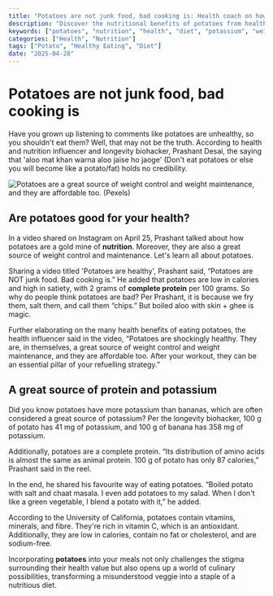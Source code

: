 ```yaml
---
title: "Potatoes are not junk food, bad cooking is: Health coach on how to include humble veggie in your diet the right way"
description: "Discover the nutritional benefits of potatoes from health coach Prashant Desai, debunking myths surrounding this affordable vegetable."
keywords: ["potatoes", "nutrition", "health", "diet", "potassium", "weight control"]
categories: ["Health", "Nutrition"]
tags: ["Potato", "Healthy Eating", "Diet"]
date: "2025-04-28"
---
```


# Potatoes are not junk food, bad cooking is

Have you grown up listening to comments like potatoes are unhealthy, so you shouldn't eat them? Well, that may not be the truth. According to health and nutrition influencer and longevity biohacker, Prashant Desai, the saying that 'aloo mat khan warna aloo jaise ho jaoge' (Don't eat potatoes or else you will become like a potato/fat) holds no credibility.

![Potatoes are a great source of weight control and weight maintenance, and they are affordable too. (Pexels)](https://www.hindustantimes.com/ht-img/img/2025/04/28/550x309/pexels-photo-4110458_1745818801704_1745818826745.jpeg "Potatoes are a great source of weight control and weight maintenance, and they are affordable too. (Pexels)")

## Are potatoes good for your health?

In a video shared on Instagram on April 25, Prashant talked about how potatoes are a gold mine of **nutrition**. Moreover, they are also a great source of weight control and maintenance. Let's learn all about potatoes.

Sharing a video titled 'Potatoes are healthy', Prashant said, “Potatoes are NOT junk food. Bad cooking is.” He added that potatoes are low in calories and high in satiety, with 2 grams of **complete protein** per 100 grams. So why do people think potatoes are bad? Per Prashant, it is because we fry them, salt them, and call them “chips.” But boiled aloo with skin + ghee is magic.

Further elaborating on the many health benefits of eating potatoes, the health influencer said in the video, “Potatoes are shockingly healthy. They are, in themselves, a great source of weight control and weight maintenance, and they are affordable too. After your workout, they can be an essential pillar of your refuelling strategy.”

## A great source of protein and potassium

Did you know potatoes have more potassium than bananas, which are often considered a great source of potassium? Per the longevity biohacker, 100 g of potato has 41 mg of potassium, and 100 g of banana has 358 mg of potassium.

Additionally, potatoes are a complete protein. “Its distribution of amino acids is almost the same as animal protein. 100 g of potato has only 87 calories,” Prashant said in the reel.

In the end, he shared his favourite way of eating potatoes. “Boiled potato with salt and chaat masala. I even add potatoes to my salad. When I don't like a green vegetable, I blend a potato with it,” he added.

According to the University of California, potatoes contain vitamins, minerals, and fibre. They're rich in vitamin C, which is an antioxidant. Additionally, they are low in calories, contain no fat or cholesterol, and are sodium-free.

Incorporating **potatoes** into your meals not only challenges the stigma surrounding their health value but also opens up a world of culinary possibilities, transforming a misunderstood veggie into a staple of a nutritious diet.